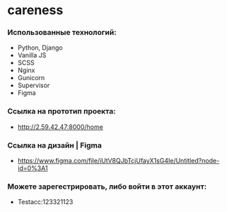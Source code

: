 # careness
### Использованные технологий:
- Python, Django
- Vanilla JS
- SCSS
- Nginx
- Gunicorn
- Supervisor
- Figma

### Ссылка на прототип проекта:
- http://2.59.42.47:8000/home

### Ссылка на дизайн | Figma
- https://www.figma.com/file/iUtV8QJbTcjUfayX1sG4Ie/Untitled?node-id=0%3A1

### Можете зарегестрировать, либо войти в этот аккаунт:
- Testacc:123321123
